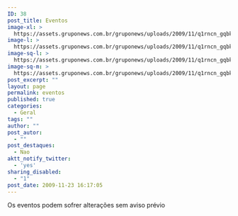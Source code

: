 ```yaml
---
ID: 38
post_title: Eventos
image-xl: >
  https://assets.gruponews.com.br/gruponews/uploads/2009/11/q1rncn_gqbk-cody-aulidge-1920x1080.jpg
image-l: >
  https://assets.gruponews.com.br/gruponews/uploads/2009/11/q1rncn_gqbk-cody-aulidge-1280x720.jpg
image-sq-l: >
  https://assets.gruponews.com.br/gruponews/uploads/2009/11/q1rncn_gqbk-cody-aulidge-1280x1280.jpg
image-sq-m: >
  https://assets.gruponews.com.br/gruponews/uploads/2009/11/q1rncn_gqbk-cody-aulidge-720x720.jpg
post_excerpt: ""
layout: page
permalink: eventos
published: true
categories:
  - Geral
tags: ""
author: ""
post_autor:
  - ""
post_destaques:
  - Nao
aktt_notify_twitter:
  - 'yes'
sharing_disabled:
  - "1"
post_date: 2009-11-23 16:17:05
---
```

Os eventos podem sofrer alterações sem aviso prévio